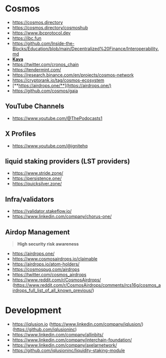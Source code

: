 # Cosmos

- https://cosmos.directory
- https://cosmos.directory/cosmoshub
- https://www.ibcprotocol.dev
- https://ibc.fun
- https://github.com/Inside-the-Blocks/Education/blob/main/Decentralized%20Finance/Interoperability.md
- [**Kava**](https://www.notion.so/879bc42b5e7d46dc855599a910b1a974?pvs=21)
- https://twitter.com/cronos_chain
- https://tendermint.com/
- https://research.binance.com/en/projects/cosmos-network
- https://cryptorank.io/tag/cosmos-ecosystem
- [**https://airdrops.one/**](https://airdrops.one/)
- https://github.com/cosmos/gaia

## YouTube Channels

- https://www.youtube.com/@ThePodocasts1

## X Profiles
- https://www.youtube.com/@ignitehq

## liquid staking providers (LST providers)
- https://www.stride.zone/
- https://persistence.one/
- https://quicksilver.zone/

## Infra/validators
- https://validator.stakeflow.io/
- https://www.linkedin.com/company/chorus-one/

## Airdop Management

> **High security risk awareness**

- https://airdrops.one/
- https://www.cosmosairdrops.io/claimable
- https://airdrops.io/atom-holders/
- https://cosmospug.com/airdrops
- https://twitter.com/cosmos_airdrops
- https://www.reddit.com/r/CosmosAirdrops/ (https://www.reddit.com/r/CosmosAirdrops/comments/rcs16g/cosmos_airdrops_full_list_of_all_known_previous/)

# Development

- https://iqlusion.io (https://www.linkedin.com/company/iqlusion/) (https://github.com/iqlusioninc)
- https://www.linkedin.com/company/allinbits/
- https://www.linkedin.com/company/interchain-foundation/
- https://www.linkedin.com/company/axelarnetwork/
- https://github.com/iqlusioninc/liquidity-staking-module
